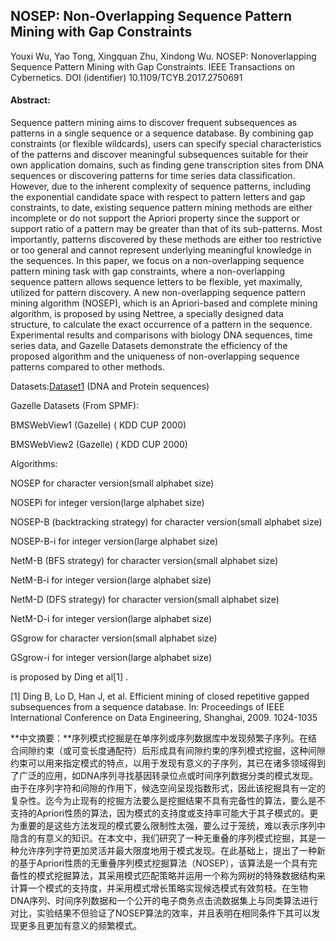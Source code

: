## NOSEP: Non-Overlapping Sequence Pattern Mining with Gap Constraints

Youxi Wu, Yao Tong, Xingquan Zhu, Xindong Wu. NOSEP: Nonoverlapping Sequence Pattern Mining with Gap Constraints. IEEE Transactions on Cybernetics.  DOI (identifier) 10.1109/TCYB.2017.2750691

#### Abstract:

Sequence pattern mining aims to discover frequent subsequences as patterns in a single sequence or a sequence database. By combining gap constraints (or flexible wildcards), users can specify special characteristics of the patterns and discover meaningful subsequences suitable for their own application domains, such as finding gene transcription sites from DNA sequences or discovering patterns for time series data classification.  However, due to the inherent complexity of sequence patterns, including the exponential candidate space with respect to pattern letters and gap constraints, to date, existing sequence pattern mining methods are either incomplete or do not support the Apriori property since the support or support ratio of a pattern may be greater than that of its sub-patterns. Most importantly, patterns discovered by these methods are either too restrictive or too general and cannot represent underlying meaningful knowledge in the sequences. In this paper, we focus on a non-overlapping sequence pattern mining task with gap constraints, where a non-overlapping sequence pattern allows sequence letters to be flexible, yet maximally, utilized for pattern discovery. A new non-overlapping sequence pattern mining algorithm (NOSEP), which is an Apriori-based and complete mining algorithm, is proposed by using Nettree, a specially designed data structure, to calculate the exact occurrence of a pattern in the sequence. Experimental results and comparisons with biology DNA sequences, time series data,  and  Gazelle Datasets demonstrate the efficiency of the proposed algorithm and the uniqueness of non-overlapping sequence patterns compared to other methods.

Datasets:[Dataset1](https://github.com/wuc567/Pattern-Mining/blob/master/NOSEP/DataSet.zip)  (DNA and Protein sequences)

 

Gazelle Datasets (From SPMF):

BMSWebView1 (Gazelle) ( KDD CUP 2000)

BMSWebView2 (Gazelle) ( KDD CUP 2000)

 

 

Algorithms:

NOSEP   for character version(small alphabet size)

NOSEPi   for integer version(large alphabet size)

 

NOSEP-B   (backtracking strategy) for character version(small alphabet size)

NOSEP-B-i  for integer version(large alphabet size)

 

NetM-B   (BFS strategy) for character version(small alphabet size)

NetM-B-i   for integer version(large alphabet size)

 

NetM-D  (DFS strategy) for character version(small alphabet size)

NetM-D-i   for integer version(large alphabet size)

 

 

GSgrow  for character version(small alphabet size)

GSgrow-i  for integer version(large alphabet size)

is proposed by Ding et al[1] .

 

[1] Ding B, Lo D, Han J, et al. Efficient mining of closed repetitive gapped subsequences from a sequence database. In: Proceedings of IEEE International Conference on Data Engineering, Shanghai, 2009. 1024-1035

**中文摘要：**序列模式挖掘是在单序列或序列数据库中发现频繁子序列。在结合间隙约束（或可变长度通配符）后形成具有间隙约束的序列模式挖掘，这种间隙约束可以用来指定模式的特点，以用于发现有意义的子序列，其已在诸多领域得到了广泛的应用，如DNA序列寻找基因转录位点或时间序列数据分类的模式发现。由于在序列字符和间隙的作用下，候选空间呈现指数形式，因此该挖掘具有一定的复杂性。迄今为止现有的挖掘方法要么是挖掘结果不具有完备性的算法，要么是不支持的Apriori性质的算法，因为模式的支持度或支持率可能大于其子模式的。更为重要的是这些方法发现的模式要么限制性太强，要么过于笼统，难以表示序列中隐含的有意义的知识。在本文中，我们研究了一种无重叠的序列模式挖掘，其是一种允许序列字符更加灵活并最大限度地用于模式发现。在此基础上，提出了一种新的基于Apriori性质的无重叠序列模式挖掘算法（NOSEP），该算法是一个具有完备性的模式挖掘算法，其采用模式匹配策略并运用一个称为网树的特殊数据结构来计算一个模式的支持度，并采用模式增长策略实现候选模式有效剪枝。在生物DNA序列、时间序列数据和一个公开的电子商务点击流数据集上与同类算法进行对比，实验结果不但验证了NOSEP算法的效率，并且表明在相同条件下其可以发现更多且更加有意义的频繁模式。


